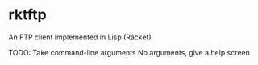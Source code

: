 rktftp
======

An FTP client implemented in Lisp (Racket)

TODO:
	Take command-line arguments
	No arguments, give a help screen

